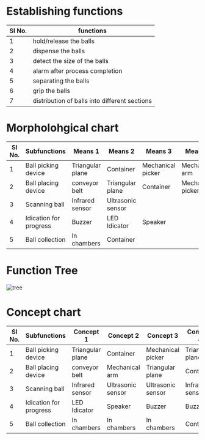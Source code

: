 # Establishing functions
|Sl No.|functions|
|-----|---------|
|1|hold/release the balls|
|2|dispense the balls|
|3|detect the size of the balls|
|4|alarm after process completion|
|5|separating the balls|
|6|grip the balls|
|7|distribution of balls into different sections|

# Morpholohgical chart
|Sl No.	|Subfunctions	|Means 1	|Means 2	|Means 3	|Means 4|
|---------------|---------------|---------------|---------------|---------------|---------------|
|1	|Ball picking device	|Triangular plane	|Container	|Mechanical picker	|Mechanical arm|
|2	|Ball placing device	|conveyor belt	|Triangular plane	|Container	|Mechanical picker|
|3	|Scanning ball	|Infrared sensor	|Ultrasonic sensor|		
|4	|Idication for progress	|Buzzer	|LED Idicator	|Speaker	|
|5	|Ball collection	|In chambers	|Container	|	
					
# Function Tree
![tree](https://i.ibb.co/mv8tCYq/Picture1.jpg)






# Concept chart
|Sl No.| Subfunctions	|Concept 1	|Concept 2	|Concept 3	|Concept 4|
|-----|---------------|---------------|---------------|---------------|---------------|
|1|Ball picking device|Triangular plane	|Container	|Mechanical picker|	Triangular plane|
|2|Ball placing device|conveyor belt	|Mechanical arm	|Triangular plane	|Container|
|3|Scanning ball|Infrared sensor	|Ultrasonic sensor	|Ultrasonic sensor	|Infrared sensor|
|4|Idication for progress|LED Idicator|	Speaker	|Buzzer	|Buzzer|
|5|Ball collection|In chambers |In chambers	|In chambers	|Container|	Container|



